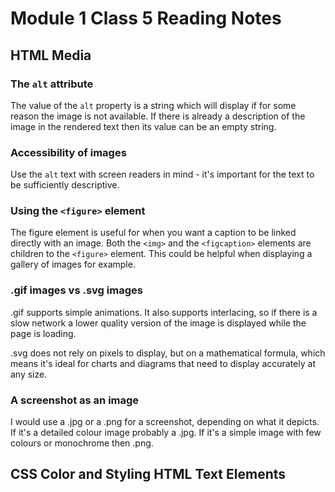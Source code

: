 # Module 1 Class 5 Reading Notes

## HTML Media

### The `alt` attribute

The value of the `alt` property is a string which will display if for some reason the image is not available. If there is already a description of the image in the rendered text then its value can be an empty string.

### Accessibility of images

Use the `alt` text with screen readers in mind - it's important for the text to be sufficiently descriptive.

### Using the `<figure>` element

The figure element is useful for when you want a caption to be linked directly with an image. Both the `<img>` and the `<figcaption>` elements are children to the `<figure>` element. This could be helpful when displaying a gallery of images for example.

### .gif images vs .svg images

.gif supports simple animations. It also supports interlacing, so if there is a slow network a lower quality version of the image is displayed while the page is loading.

.svg does not rely on pixels to display, but on a mathematical formula, which means it's ideal for charts and diagrams that need to display accurately at any size.

### A screenshot as an image

I would use a .jpg or a .png for a screenshot, depending on what it depicts. If it's a detailed colour image probably a .jpg. If it's a simple image with few colours or monochrome then .png.

## CSS Color and Styling HTML Text Elements
